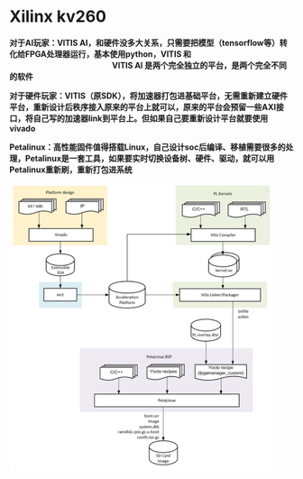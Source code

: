 # Xilinx kv260

**对于AI玩家：VITIS AI，和硬件没多大关系，只需要把模型（tensorflow等）转化给FPGA处理器运行，基本使用python，VITIS 和 　　　　　　　　　　　　　VITIS AI 是两个完全独立的平台，是两个完全不同的软件**

**对于硬件玩家：VITIS（原SDK），将加速器打包进基础平台，无需重新建立硬件平台，重新设计后秩序接入原来的平台上就可以，原来的平台会预留一些AXI接口，将自己写的加速器link到平台上。但如果自己要重新设计平台就要使用vivado**

**Petalinux：高性能固件值得搭载Linux，自己设计soc后编译、移植需要很多的处理，Petalinux是一套工具，如果要实时切换设备树、硬件、驱动，就可以用Petalinux重新刷，重新打包进系统**

<img src="../Typoraphoto/image-20221222113100474.png" alt="image-20221222113100474" style="zoom: 50%;" />

